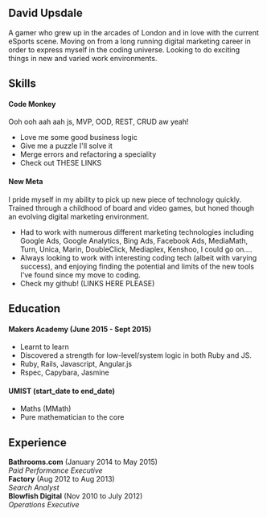 ## David Upsdale

A gamer who grew up in the arcades of London and in love with the current eSports scene. Moving on from a long running digital marketing career in order to express myself in the coding universe. Looking to do exciting things in new and varied work environments.

## Skills

#### Code Monkey

Ooh ooh aah aah js, MVP, OOD, REST, CRUD aw yeah!

- Love me some good business logic
- Give me a puzzle I'll solve it
- Merge errors and refactoring a speciality
- Check out THESE LINKS

#### New Meta

I pride myself in my ability to pick up new piece of technology quickly. Trained through a childhood of board and video games, but honed though
an evolving digital marketing environment.

- Had to work with numerous different marketing technologies including Google Ads, Google Analytics,
  Bing Ads, Facebook Ads, MediaMath, Turn, Unica, Marin, DoubleClick, Mediaplex, Kenshoo, I could go on....
- Always looking to work with interesting coding tech (albeit with varying success), and enjoying finding the potential and limits of the new tools I've found since my move to coding.
- Check my github! (LINKS HERE PLEASE)

## Education

#### Makers Academy (June 2015 - Sept 2015)

- Learnt to learn
- Discovered a strength for low-level/system logic in both Ruby and JS.
- Ruby, Rails, Javascript, Angular.js
- Rspec, Capybara, Jasmine

#### UMIST (start_date to end_date)

- Maths (MMath)
- Pure mathematician to the core

## Experience

**Bathrooms.com** (January 2014 to May 2015)  
*Paid Performance Executive*  
**Factory** (Aug 2012 to Aug 2013)  
*Search Analyst*  
**Blowfish Digital** (Nov 2010 to July 2012)  
*Operations Executive*  
